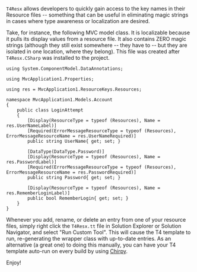 `T4Resx` allows developers to quickly gain access to the key names in their Resource files -- something that can be useful in eliminating magic strings in cases where type awareness or localization are desired.

Take, for instance, the following MVC model class. It is localizable because it pulls its display values from a resource file. It also contains ZERO magic strings (although they still exist somewhere -- they have to -- but they are isolated in one location, where they belong). This file was created after `T4Resx.CSharp` was installed to the project.

```
using System.ComponentModel.DataAnnotations;

using MvcApplication1.Properties;

using res = MvcApplication1.ResourceKeys.Resources;

namespace MvcApplication1.Models.Account
{
	public class LoginAttempt
	{
		[Display(ResourceType = typeof (Resources), Name = res.UserNameLabel)]
		[Required(ErrorMessageResourceType = typeof (Resources), ErrorMessageResourceName = res.UserNameRequired)]
		public string UserName{ get; set; }

		[DataType(DataType.Password)]
		[Display(ResourceType = typeof (Resources), Name = res.PasswordLabel)]
		[Required(ErrorMessageResourceType = typeof (Resources), ErrorMessageResourceName = res.PasswordRequired)]
		public string Password{ get; set; }

		[Display(ResourceType = typeof (Resources), Name = res.RememberLoginLabel)]
		public bool RememberLogin{ get; set; }
	}
}
```

Whenever you add, rename, or delete an entry from one of your resource files, simply right click the `T4Resx.tt` file in Solution Explorer or Solution Navigator, and select "Run Custom Tool". This will cause the T4 template to run, re-generating the wrapper class with up-to-date entries. As an alternative (a great one) to doing this manually, you can have your T4 template auto-run on every build by using [Chirpy](http://chirpy.codeplex.com/).

Enjoy!